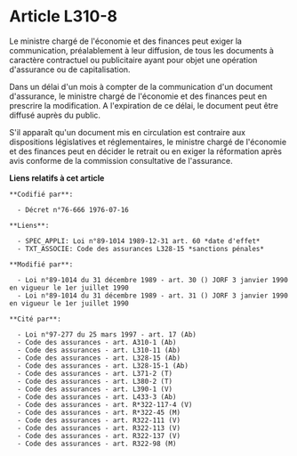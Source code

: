 # Article L310-8

Le ministre chargé de l'économie et des finances peut exiger la communication, préalablement à leur diffusion, de tous les
documents à caractère contractuel ou publicitaire ayant pour objet une opération d'assurance ou de capitalisation.

Dans un délai d'un mois à compter de la communication d'un document d'assurance, le ministre chargé de l'économie et des
finances peut en prescrire la modification. A l'expiration de ce délai, le document peut être diffusé auprès du public.

S'il apparaît qu'un document mis en circulation est contraire aux dispositions législatives et réglementaires, le ministre
chargé de l'économie et des finances peut en décider le retrait ou en exiger la réformation après avis conforme de la
commission consultative de l'assurance.

**Liens relatifs à cet article**

	**Codifié par**:

	  - Décret n°76-666 1976-07-16

	**Liens**:

	  - SPEC_APPLI: Loi n°89-1014 1989-12-31 art. 60 *date d'effet*
	  - TXT_ASSOCIE: Code des assurances L328-15 *sanctions pénales*

	**Modifié par**:

	  - Loi n°89-1014 du 31 décembre 1989 - art. 30 () JORF 3 janvier 1990 en vigueur le 1er juillet 1990
	  - Loi n°89-1014 du 31 décembre 1989 - art. 31 () JORF 3 janvier 1990 en vigueur le 1er juillet 1990

	**Cité par**:

	  - Loi n°97-277 du 25 mars 1997 - art. 17 (Ab)
	  - Code des assurances - art. A310-1 (Ab)
	  - Code des assurances - art. L310-11 (Ab)
	  - Code des assurances - art. L328-15 (Ab)
	  - Code des assurances - art. L328-15-1 (Ab)
	  - Code des assurances - art. L371-2 (T)
	  - Code des assurances - art. L380-2 (T)
	  - Code des assurances - art. L390-1 (V)
	  - Code des assurances - art. L433-3 (Ab)
	  - Code des assurances - art. R*322-117-4 (V)
	  - Code des assurances - art. R*322-45 (M)
	  - Code des assurances - art. R322-111 (V)
	  - Code des assurances - art. R322-113 (V)
	  - Code des assurances - art. R322-137 (V)
	  - Code des assurances - art. R322-98 (M)
